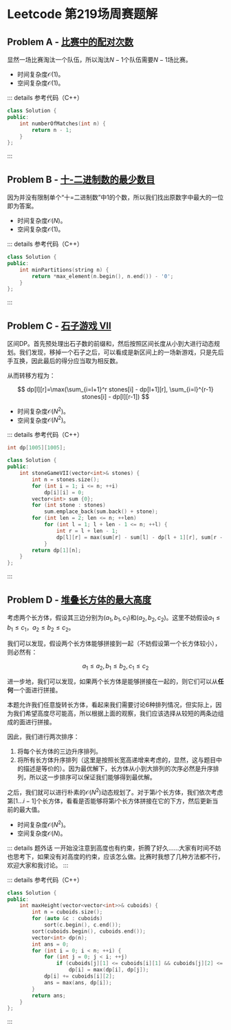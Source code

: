 # Leetcode 第219场周赛题解

## Problem A - [比赛中的配对次数](https://leetcode-cn.com/problems/count-of-matches-in-tournament/)

显然一场比赛淘汰一个队伍，所以淘汰$N-1$个队伍需要$N-1$场比赛。

- 时间复杂度$\mathcal{O}(1)$。
- 空间复杂度$\mathcal{O}(1)$。

::: details 参考代码（C++）

```cpp
class Solution {
public:
    int numberOfMatches(int n) {
        return n - 1;
    }
};
```

:::

## Problem B - [十-二进制数的最少数目](https://leetcode-cn.com/problems/partitioning-into-minimum-number-of-deci-binary-numbers/)

因为并没有限制单个“十=二进制数”中1的个数，所以我们找出原数字中最大的一位即为答案。

- 时间复杂度$\mathcal{O}(N)$。
- 空间复杂度$\mathcal{O}(1)$。

::: details 参考代码（C++）
```cpp
class Solution {
public:
    int minPartitions(string n) {
        return *max_element(n.begin(), n.end()) - '0';
    }
};
```
:::

## Problem C - [石子游戏 VII](https://leetcode-cn.com/problems/stone-game-vii/)

区间DP。首先预处理出石子数的前缀和，然后按照区间长度从小到大进行动态规划。我们发现，移掉一个石子之后，可以看成是新区间上的一场新游戏，只是先后手互换，因此最后的得分应当取为相反数。

从而转移方程为：

$$
dp[l][r]=\max(\sum_{i=l+1}^r stones[i] - dp[l+1][r], \sum_{i=l}^{r-1} stones[i] - dp[l][r-1])
$$

- 时间复杂度$\mathcal{O}(N^2)$。
- 空间复杂度$\mathcal{O}(N^2)$。

::: details 参考代码（C++）
```cpp
int dp[1005][1005];

class Solution {
public:
    int stoneGameVII(vector<int>& stones) {
        int n = stones.size();
        for (int i = 1; i <= n; ++i)
            dp[i][i] = 0;
        vector<int> sum {0};
        for (int stone : stones)
            sum.emplace_back(sum.back() + stone);
        for (int len = 2; len <= n; ++len)
            for (int l = 1; l + len - 1 <= n; ++l) {
                int r = l + len - 1;
                dp[l][r] = max(sum[r] - sum[l] - dp[l + 1][r], sum[r - 1] - sum[l - 1] - dp[l][r - 1]);
            }
        return dp[1][n];
    }
};
```
:::

## Problem D - [堆叠长方体的最大高度](https://leetcode-cn.com/problems/maximum-height-by-stacking-cuboids/)

考虑两个长方体，假设其三边分别为$(a_1,b_1,c_1)$和$(a_2,b_2,c_2)$。这里不妨假设$a_1\leq b_1\leq c_1$，$a_2\leq b_2\leq c_2$。

我们可以发现，假设两个长方体能够拼接到一起（不妨假设第一个长方体较小），则必然有：

$$
a_1\leq a_2,b_1\leq b_2,c_1\leq c_2
$$

进一步地，我们可以发现，如果两个长方体是能够拼接在一起的，则它们可以从**任何**一个面进行拼接。

本题允许我们任意旋转长方体，看起来我们需要讨论6种排列情况，但实际上，因为我们希望高度尽可能高，所以根据上面的观察，我们应该选择从较短的两条边组成的面进行拼接。

因此，我们进行两次排序：

1. 将每个长方体的三边升序排列。
2. 将所有长方体升序排列（这里是按照长宽高递增来考虑的，显然，这与题目中的描述是等价的）。因为最优解下，长方体从小到大排列的次序必然是升序排列，所以这一步排序可以保证我们能够得到最优解。

之后，我们就可以进行朴素的$\mathcal{O}(N^2)$动态规划了。对于第$i$个长方体，我们依次考虑第$[1\dots i-1]$个长方体，看看是否能够将第$i$个长方体拼接在它的下方，然后更新当前的最大值。

- 时间复杂度$\mathcal{O}(N^2)$。
- 空间复杂度$\mathcal{O}(N)$。

::: details 题外话
一开始没注意到高度也有约束，折腾了好久……大家有时间不妨也思考下，如果没有对高度的约束，应该怎么做。比赛时我想了几种方法都不行，欢迎大家和我讨论。
:::

::: details 参考代码（C++）

```cpp
class Solution {
public:
    int maxHeight(vector<vector<int>>& cuboids) {
        int n = cuboids.size();
        for (auto &c : cuboids)
            sort(c.begin(), c.end());
        sort(cuboids.begin(), cuboids.end());
        vector<int> dp(n);
        int ans = 0;
        for (int i = 0; i < n; ++i) {
            for (int j = 0; j < i; ++j)
                if (cuboids[j][1] <= cuboids[i][1] && cuboids[j][2] <= cuboids[i][2])
                    dp[i] = max(dp[i], dp[j]);
            dp[i] += cuboids[i][2];
            ans = max(ans, dp[i]);
        }
        return ans;
    }
};
```

:::

<Utterances />
